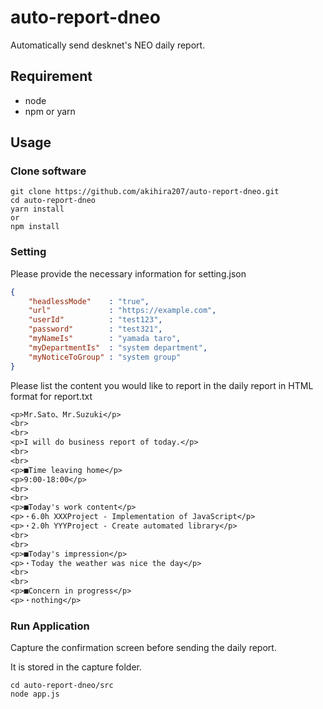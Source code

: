 # auto-report-dneo
Automatically send desknet's NEO daily report.

## Requirement
- node
- npm or yarn

## Usage
### Clone software
```
git clone https://github.com/akihira207/auto-report-dneo.git
cd auto-report-dneo
yarn install
or
npm install
```

### Setting
Please provide the necessary information for setting.json
```json
{
    "headlessMode"    : "true",
    "url"             : "https://example.com",
    "userId"          : "test123",
    "password"        : "test321",
    "myNameIs"        : "yamada taro",
    "myDepartmentIs"  : "system department",
    "myNoticeToGroup" : "system group"
}
```

Please list the content you would like to report in the daily report in HTML format for report.txt
```txt
<p>Mr.Sato、Mr.Suzuki</p>
<br>
<br>
<p>I will do business report of today.</p>
<br>
<br>
<p>■Time leaving home</p>
<p>9:00-18:00</p>
<br>
<br>
<p>■Today's work content</p>
<p>・6.0h XXXProject - Implementation of JavaScript</p>
<p>・2.0h YYYProject - Create automated library</p>
<br>
<br>
<p>■Today's impression</p>
<p>・Today the weather was nice the day</p>
<br>
<br>
<p>■Concern in progress</p>
<p>・nothing</p>
```

### Run Application
Capture the confirmation screen before sending the daily report.

It is stored in the capture folder.
```
cd auto-report-dneo/src
node app.js
```